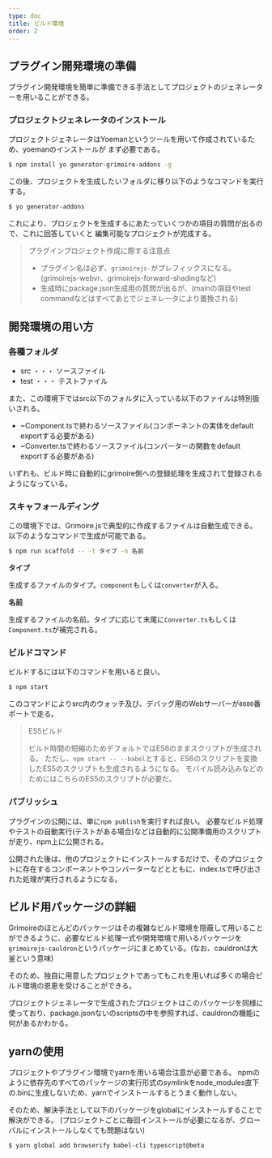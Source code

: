```yaml
---
type: doc
title: ビルド環境
order: 2
---
```


## プラグイン開発環境の準備

プラグイン開発環境を簡単に準備できる手法としてプロジェクトのジェネレーターを用いることができる。

### プロジェクトジェネレータのインストール

プロジェクトジェネレータはYoemanというツールを用いて作成されているため、yoemanのインストールが
まず必要である。

```bash
$ npm install yo generator-grimoire-addons -g
```

この後、プロジェクトを生成したいフォルダに移り以下のようなコマンドを実行する。

```bash
$ yo generator-addons
```

これにより、プロジェクトを生成するにあたっていくつかの項目の質問が出るので、これに回答していくと
編集可能なプロジェクトが完成する。

> プラグインプロジェクト作成に際する注意点
>
> * プラグイン名は必ず、`grimoirejs-`がプレフィックスになる。(grimoirejs-webvr、grimoirejs-forward-shadingなど)
> * 生成時にpackage.json生成用の質問が出るが、(mainの項目やtest commandなどはすべてあとでジェネレータにより置換される)

## 開発環境の用い方

### 各種フォルダ

* src ・・・ ソースファイル
* test ・・・ テストファイル

また、この環境下ではsrc以下のフォルダに入っている以下のファイルは特別扱いされる。

* ~Component.tsで終わるソースファイル(コンポーネントの実体をdefault exportする必要がある)
* ~Converter.tsで終わるソースファイル(コンバーターの関数をdefault exportする必要がある)

いずれも、ビルド時に自動的にgrimoire側への登録処理を生成されて登録されるようになっている。

### スキャフォールディング

この環境下では、Grimoire.jsで典型的に作成するファイルは自動生成できる。
以下のようなコマンドで生成が可能である。

```bash
$ npm run scaffold -- -t タイプ -n 名前
```

**タイプ**

生成するファイルのタイプ。`component`もしくは`converter`が入る。

**名前**

生成するファイルの名前。タイプに応じて末尾に`Converter.ts`もしくは`Component.ts`が補完される。

### ビルドコマンド

ビルドするには以下のコマンドを用いると良い。

```bash
$ npm start
```

このコマンドによりsrc内のウォッチ及び、デバッグ用のWebサーバーが`8080`番ポートで走る。

> ES5ビルド
>
> ビルド時間の短縮のためデフォルトではES6のままスクリプトが生成される。
> ただし、`npm start -- --babel`とすると、ES6のスクリプトを変換したES5のスクリプトも生成されるようになる。
> モバイル読み込みなどのためにはこちらのES5のスクリプトが必要だ。

### パブリッシュ

プラグインの公開には、単に`npm publish`を実行すれば良い。
必要なビルド処理やテストの自動実行(テストがある場合)などは自動的に公開準備用のスクリプトが走り、npm上に公開される。

公開された後は、他のプロジェクトにインストールするだけで、そのプロジェクトに存在するコンポーネントやコンバーターなどとともに、index.tsで呼び出された処理が実行されるようになる。


## ビルド用パッケージの詳細

Grimoireのほとんどのパッケージはその複雑なビルド環境を隠蔽して用いることができるように、必要なビルド処理一式や開発環境で用いるパッケージを`grimoirejs-cauldron`というパッケージにまとめている。(なお、cauldronは大釜という意味)

そのため、独自に用意したプロジェクトであってもこれを用いれば多くの場合ビルド環境の恩恵を受けることができる。

プロジェクトジェネレータで生成されたプロジェクトはこのパッケージを同様に使っており、package.jsonないのscriptsの中を参照すれば、cauldronの機能に何があるかわかる。

## yarnの使用

プロジェクトやプラグイン環境でyarnを用いる場合注意が必要である。
npmのように依存先のすべてのパッケージの実行形式のsymlinkをnode_modules直下の.binに生成しないため、yarnでインストールするとうまく動作しない。

そのため、解決手法として以下のパッケージをglobalにインストールすることで解決ができる。
(プロジェクトごとに毎回インストールが必要になるが、グローバルにインストールしなくても問題はない)

```bash
$ yarn global add browserify babel-cli typescript@beta
```
